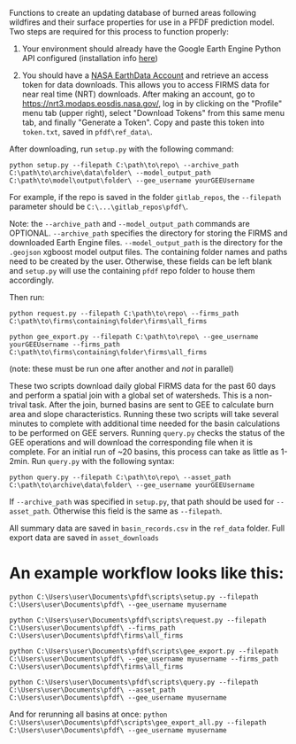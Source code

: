 Functions to create an updating database of burned areas following wildfires and their surface properties for use in a PFDF prediction model. Two steps are required for this process to function properly: 

1. Your environment should already have the Google Earth Engine Python API configured (installation info [here](https://developers.google.com/earth-engine/guides/python_install))

2. You should have a [NASA EarthData Account](https://urs.earthdata.nasa.gov/) and retrieve an access token for data downloads. This allows you to access FIRMS data for near real time (NRT) downloads. After making an account, go to https://nrt3.modaps.eosdis.nasa.gov/, log in by clicking on the "Profile" menu tab (upper right), select "Download Tokens" from this same menu tab, and finally "Generate a Token". Copy and paste this token into ```token.txt```, saved in ```pfdf\ref_data\```. 

After downloading, run ```setup.py``` with the following command: 

```python setup.py --filepath C:\path\to\repo\ --archive_path C:\path\to\archive\data\folder\ --model_output_path C:\path\to\model\output\folder\ --gee_username yourGEEUsername```


For example, if the repo is saved in the folder ```gitlab_repos```, the ```--filepath``` parameter should be ```C:\...\gitlab_repos\pfdf\```.

Note: the ```--archive_path``` and ```--model_output_path``` commands are OPTIONAL.  ```--archive_path``` specifies the directory for storing the FIRMS and downloaded Earth Engine files. ```--model_output_path``` is the directory for the ```.geojson``` xgboost model output files. The containing folder names and paths need to be created by the user. Otherwise, these fields can be left blank and ```setup.py``` will use the containing ```pfdf``` repo folder to house them accordingly. 

Then run:

```python request.py --filepath C:\path\to\repo\ --firms_path C:\path\to\firms\containing\folder\firms\all_firms```

```python gee_export.py --filepath C:\path\to\repo\ --gee_username yourGEEUsername --firms_path C:\path\to\firms\containing\folder\firms\all_firms```

(note: these must be run one after another and _not_ in parallel)

These two scripts download daily global FIRMS data for the past 60 days and perform a spatial join with a global set of watersheds. This is a non-trival task. After the join, burned basins are sent to GEE to calculate burn area and slope characteristics. Running these two scripts will take several minutes to complete with additional time needed for the basin calculations to be performed on GEE servers. Running ```query.py``` checks the status of the GEE operations and will download the corresponding file when it is complete. For an initial run of ~20 basins, this process can take as little as 1-2min. Run ```query.py``` with the following syntax: 

```python query.py --filepath C:\path\to\repo\ --asset_path C:\path\to\archive\data\folder\ --gee_username yourGEEUsername```

If ```--archive_path``` was specified in ```setup.py```, that path should be used for ```--asset_path```. Otherwise this field is the same as ```--filepath```. 

All summary data are saved in ```basin_records.csv``` in the ```ref_data``` folder. Full export data are saved in ```asset_downloads```


# An example workflow looks like this: 


```python C:\Users\user\Documents\pfdf\scripts\setup.py --filepath C:\Users\user\Documents\pfdf\ --gee_username myusername```

```python C:\Users\user\Documents\pfdf\scripts\request.py --filepath C:\Users\user\Documents\pfdf\ --firms_path C:\Users\user\Documents\pfdf\firms\all_firms```

```python C:\Users\user\Documents\pfdf\scripts\gee_export.py --filepath C:\Users\user\Documents\pfdf\ --gee_username myusername --firms_path C:\Users\user\Documents\pfdf\firms\all_firms```

```python C:\Users\user\Documents\pfdf\scripts\query.py --filepath C:\Users\user\Documents\pfdf\ --asset_path C:\Users\user\Documents\pfdf\ --gee_username myusername```


And for rerunning all basins at once: 
```python C:\Users\user\Documents\pfdf\scripts\gee_export_all.py --filepath C:\Users\user\Documents\pfdf\ --gee_username myusername```
